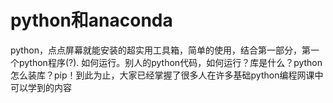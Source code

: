 # python和anaconda

python，点点屏幕就能安装的超实用工具箱，简单的使用，结合第一部分，第一个python程序(?). 如何运行。别人的python代码，如何运行？库是什么？python怎么装库？pip！到此为止，大家已经掌握了很多人在许多基础python编程网课中可以学到的内容